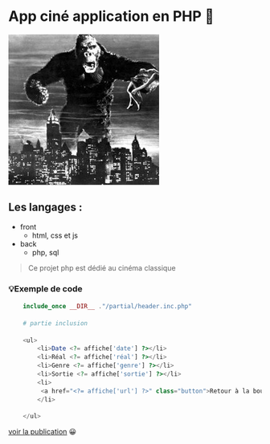 # App ciné application en PHP 🚀
![cover](./image/king-kong.jpg)

## Les langages :
* front
    - html, css et js
* back
    - php, sql

> Ce projet php est dédié au cinéma classique

### 💡Exemple de code
```php
    include_once __DIR__ ."/partial/header.inc.php"

    # partie inclusion

    <ul>
        <li>Date <?= affiche['date'] ?></li>
        <li>Réal <?= affiche['réal'] ?></li>
        <li>Genre <?= affiche['genre'] ?></li>
        <li>Sortie <?= affiche['sortie'] ?></li>
        <li>
         <a href="<?= affiche['url'] ?>" class="button">Retour à la boutique</a>
        </li>
                
    </ul>

```
[voir la publication]("#") 😀
